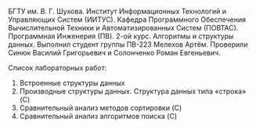 БГТУ им. В. Г. Шухова. Институт Информационных Технологий и Управляющих Систем (ИИТУС). Кафедра Программного Обеспечения Вычислительной Техники и Автоматизированных Систем (ПОВТАС). Программная Инженерия (ПВ). 2-ой курс. Алгоритмы и структуры данных. Выполнил студент группы ПВ-223 Мелехов Артём. Проверили Синюк Василий Григорьевич и Солонченко Роман Евгеньевич.

Список лабораторных работ:

1. Встроенные структуры данных
2. Производные структуры данных. Структура данных типа «строка» (C)
3. Сравнительный анализ методов сортировки (C)
4. Сравнительный анализ алгоритмов поиска (C)
